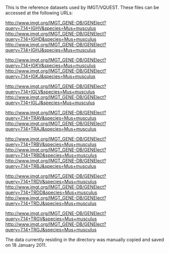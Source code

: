 This is the reference datasets used by IMGT/VQUEST.  These files can be accessed at the following URLs:

http://www.imgt.org/IMGT_GENE-DB/GENElect?query=7.14+IGHV&species=Mus+musculus
http://www.imgt.org/IMGT_GENE-DB/GENElect?query=7.14+IGHD&species=Mus+musculus
http://www.imgt.org/IMGT_GENE-DB/GENElect?query=7.14+IGHJ&species=Mus+musculus

http://www.imgt.org/IMGT_GENE-DB/GENElect?query=7.14+IGKV&species=Mus+musculus
http://www.imgt.org/IMGT_GENE-DB/GENElect?query=7.14+IGKJ&species=Mus+musculus

http://www.imgt.org/IMGT_GENE-DB/GENElect?query=7.14+IGLV&species=Mus+musculus
http://www.imgt.org/IMGT_GENE-DB/GENElect?query=7.14+IGLJ&species=Mus+musculus

http://www.imgt.org/IMGT_GENE-DB/GENElect?query=7.14+TRAV&species=Mus+musculus
http://www.imgt.org/IMGT_GENE-DB/GENElect?query=7.14+TRAJ&species=Mus+musculus

http://www.imgt.org/IMGT_GENE-DB/GENElect?query=7.14+TRBV&species=Mus+musculus
http://www.imgt.org/IMGT_GENE-DB/GENElect?query=7.14+TRBD&species=Mus+musculus
http://www.imgt.org/IMGT_GENE-DB/GENElect?query=7.14+TRBJ&species=Mus+musculus

http://www.imgt.org/IMGT_GENE-DB/GENElect?query=7.14+TRDV&species=Mus+musculus
http://www.imgt.org/IMGT_GENE-DB/GENElect?query=7.14+TRDD&species=Mus+musculus
http://www.imgt.org/IMGT_GENE-DB/GENElect?query=7.14+TRDJ&species=Mus+musculus

http://www.imgt.org/IMGT_GENE-DB/GENElect?query=7.14+TRGV&species=Mus+musculus
http://www.imgt.org/IMGT_GENE-DB/GENElect?query=7.14+TRGJ&species=Mus+musculus

The data currently residing in the directory was manually copied and saved on
18 January 2011.
